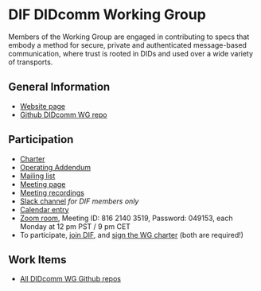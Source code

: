 # DIF DIDcomm Working Group

Members of the Working Group are engaged in contributing to specs that embody a method for secure, private and authenticated message-based communication, where trust is rooted in DIDs and used over a wide variety of transports.

## General Information

- [Website page](https://identity.foundation/working-groups/did-comm.html)
- [Github DIDcomm WG repo](https://github.com/decentralized-identity/didcomm)


## Participation

- [Charter](https://github.com/decentralized-identity/org/blob/master/Org%20documents/WG%20documents/DIF_DIDcomm_WG_Charter_v1.pdf)
- [Operating Addendum](https://github.com/decentralized-identity/org/blob/master/Org%20documents/WG%20documents/DIF_DIDcomm_WG_Operating_Addendum_v1.pdf)
- [Mailing list](https://lists.identity.foundation/g/didcomm-wg)
- [Meeting page](https://github.com/decentralized-identity/didcomm/blob/main/agenda.md)
- [Meeting recordings](https://docs.google.com/spreadsheets/d/1wgccmMvIImx30qVE9GhRKWWv3vmL2ZyUauuKx3IfRmA/edit#gid=429611178)
- [Slack channel](https://difdn.slack.com/archives/CRMKSUE8M) *for DIF members only*
- [Calendar entry](https://calendar.google.com/event?action=TEMPLATE&tmeid=dHVmZWYxaXBzY2ZnaWk1MGhqN2NsdjYxc21fMjAyMDExMDlUMjAwMDAwWiBkZWNlbnRyYWxpemVkLmlkZW50aXR5QG0&tmsrc=decentralized.identity%40gmail.com&scp=ALL)
- [Zoom room](https://us02web.zoom.us/j/81621403519?pwd=TXJqMWcvYjlQcjhJVzJ0b2FpSGU2UT09), Meeting ID: 816 2140 3519, Password: 049153, each Monday at 12 pm PST / 9 pm CET
- To participate, [join DIF](https://identity.foundation/join), and [sign the WG charter](https://bit.ly/DIF-WG-select1) (both are required!)

## Work Items

- [All DIDcomm WG Github repos](https://github.com/decentralized-identity?q=wg-didcomm&type=&language=)
